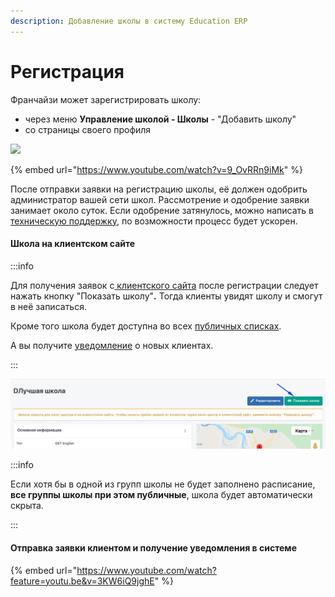 ```yaml
---
description: Добавление школы в систему Education ERP
---
```


# Регистрация

Франчайзи может зарегистрировать школу:

* через меню **Управление школой - Школы** - "Добавить школу"
* со страницы своего профиля

![](<../../.gitbook/assets/Школы - Education ERP - Google Chrome 22.12.2021 14\_14\_34 (2) (3).png>)

{% embed url="https://www.youtube.com/watch?v=9_OvRRn9iMk" %}

После отправки заявки на регистрацию школы, её должен одобрить администратор вашей сети школ. Рассмотрение и одобрение заявки занимает около суток. Если одобрение затянулось, можно написать в [техническую поддержку](mailto:support@odin.study), по возможности  процесс будет ускорен.

#### **Школа на клиентском сайте**

:::info

Для получения заявок с[ клиентского сайта](https://app.gitbook.com/s/-MkFNHt9T\_SX73MEMmIU/c/LkNFkJQQkijlBXWZTkQ9/master/osnovnye-ponyatiya/page-1)  после регистрации следует нажать кнопку  "Показать школу"**.** Тогда клиенты увидят школу и смогут в неё записаться.

Кроме того школа будет доступна во всех [публичных списках](../../master/osnovnye-ponyatiya/publichnye-spiski.md).

А вы получите [уведомление](../../uvedomleniya/) о новых клиентах.

:::

![](<../../.gitbook/assets/image (50) (1).png>)

:::info

Если хотя бы в одной из групп школы не будет заполнено расписание, **все группы школы при этом публичные**, школа будет автоматически скрыта.

:::

#### Отправка заявки клиентом и получение уведомления в системе

{% embed url="https://www.youtube.com/watch?feature=youtu.be&v=3KW6iQ9jghE" %}

